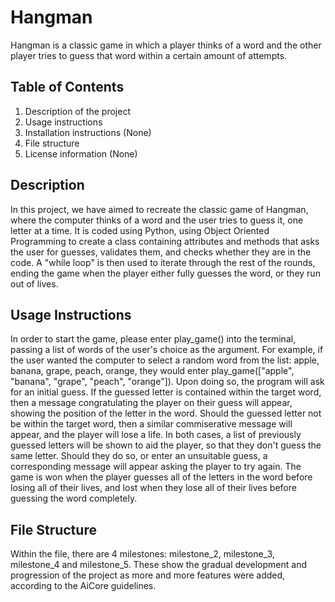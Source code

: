 # Hangman
Hangman is a classic game in which a player thinks of a word and the other player tries to guess that word within a certain amount of attempts.

## Table of Contents
1. Description of the project
2. Usage instructions
3. Installation instructions (None)
4. File structure
5. License information (None)

## Description
In this project, we have aimed to recreate the classic game of Hangman, where the computer thinks of a word and the user tries to guess it, one letter at a time. It is coded using Python, using Object Oriented Programming to create a class containing attributes and methods that asks the user for guesses, validates them, and checks whether they are in the code. A "while loop" is then used to iterate through the rest of the rounds, ending the game when the player either fully guesses the word, or they run out of lives.

## Usage Instructions
In order to start the game, please enter play_game() into the terminal, passing a list of words of the user's choice as the argument. For example, if the user wanted the computer to select a random word from the list: apple, banana, grape, peach, orange, they would enter play_game(["apple", "banana", "grape", "peach", "orange"]). Upon doing so, the program will ask for an initial guess. If the guessed letter is contained within the target word, then a message congratulating the player on their guess will appear, showing the position of the letter in the word. Should the guessed letter not be within the target word, then a similar commiserative message will appear, and the player will lose a life. In both cases, a list of previously guessed letters will be shown to aid the player, so that they don't guess the same letter. Should they do so, or enter an unsuitable guess, a corresponding message will appear asking the player to try again. The game is won when the player guesses all of the letters in the word before losing all of their lives, and lost when they lose all of their lives before guessing the word completely.

## File Structure
Within the file, there are 4 milestones: milestone_2, milestone_3, milestone_4 and milestone_5. These show the gradual development and progression of the project as more and more features were added, according to the AiCore guidelines. 
